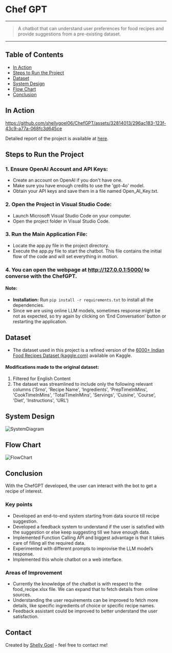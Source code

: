# Chef GPT
---
> A chatbot that can understand user preferences for food recipes and provide suggestions from a pre-existing dataset.
---

## Table of Contents
* [In Action](#in-action)
* [Steps to Run the Project](#steps-to-run-the-project)
* [Dataset](#dataset)
* [System Design](#system-design)
* [Flow Chart](#flow-chart)
* [Conclusion](#conclusion)

## In Action

https://github.com/shellygoel06/ChefGPT/assets/32814013/296ac183-123f-43c9-a77a-068fc3d645ce

Detailed report of the project is available at [here](https://github.com/shellygoel06/AIML/ChefGPT/blob/main/ChefGPT.pdf).

## Steps to Run the Project 
### 1. Ensure OpenAI Account and API Keys: 
* Create an account on OpenAI if you don't have one. 
* Make sure you have enough credits to use the 'gpt-4o' model. 
* Obtain your API keys and save them in a file named Open_AI_Key.txt. 
### 2. Open the Project in Visual Studio Code: 
* Launch Microsoft Visual Studio Code on your computer. 
* Open the project folder in Visual Studio Code. 
### 3. Run the Main Application File: 
* Locate the app.py file in the project directory. 
* Execute the app.py file to start the chatbot. This file contains the initial flow of the code and will set everything in motion. 
### 4. You can open the webpage at http://127.0.0.1:5000/ to converse with the ChefGPT.

#### Note: 
* **Installation:** Run `pip install -r requirements.txt` to install all the dependencies.
* Since we are using online LLM models, sometimes response might be not as expected, so try again by clicking on ‘End Conversation’ button or restarting the application.

## Dataset
* The dataset used in this project is a refined version of the [6000+ Indian Food Recipes Dataset (kaggle.com)](https://www.kaggle.com/datasets/kanishk307/6000-indian-food-recipes-dataset) available on Kaggle.  
#### Modifications made to the original dataset:
1. Filtered for English Content 
2. The dataset was streamlined to include only the following relevant columns ('Srno', 'Recipe Name', 'Ingredients', 'PrepTimeInMins', 'CookTimeInMins', 'TotalTimeInMins', 'Servings', 'Cuisine', 'Course', 'Diet', 'Instructions', 'URL')

## System Design

![SystemDiagram](https://github.com/shellygoel06/AIML/ChefGPT/assets/32814013/1a937beb-d92b-4379-a702-6d4e3f027ea2)

## Flow Chart

![FlowChart](https://github.com/shellygoel06/AIML/ChefGPT/assets/32814013/8e0a0b51-20f8-4932-8e69-363f24778e93)


## Conclusion
With the ChefGPT developed, the user can interact with the bot to get a recipe of interest. 

### Key points
* Developed an end-to-end system starting from data source till recipe suggestion.
* Developed a feedback system to understand if the user is satisfied with the suggestion or else keep suggesting till we have enough data. 
* Implemented Function Calling API and biggest advantage is that it takes care of filling all the required data. 
* Experimented with different prompts to improvise the LLM model’s response. 
* Implemented this whole chatbot on a web interface. 

### Areas of Improvement
* Currently the knowledge of the chatbot is with respect to the food_recipe.xlsx file. We can expand that to fetch details from online sources. 
* Understanding the user requirements can be improved to fetch more details, like specific ingredients of choice or specific recipe names. 
* Feedback assistant could be improved to better understand the user satisfaction.

## Contact
Created by [Shelly Goel](https://github.com/shellygoel06/AIML) - feel free to contact me!
